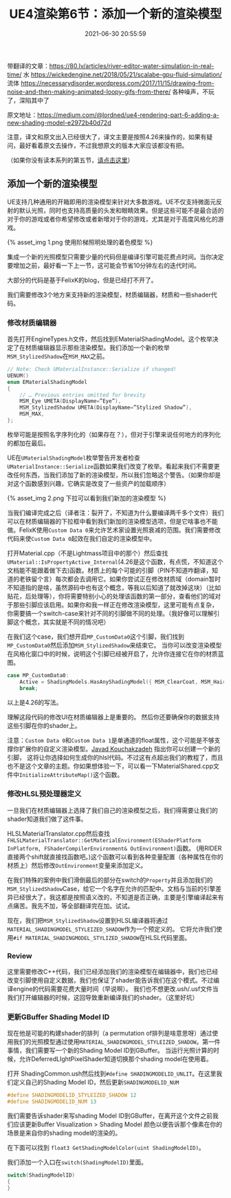 ﻿---
title: UE4渲染第6节：添加一个新的渲染模型
mathjax: true
date: 2021-06-30 20:55:59
categories: 
- Engine
- Unreal
---

带翻译的文章：https://80.lv/articles/river-editor-water-simulation-in-real-time/ 水
https://wickedengine.net/2018/05/21/scalabe-gpu-fluid-simulation/ 流体
https://necessarydisorder.wordpress.com/2017/11/15/drawing-from-noise-and-then-making-animated-loopy-gifs-from-there/ 各种噪声，不玩了，深陷其中了

原文地址：https://medium.com/@lordned/ue4-rendering-part-6-adding-a-new-shading-model-e2972b40d72d

注意，译文和原文出入已经很大了，译文主要是按照4.26来操作的，如果有疑问，最好看着原文去操作，不过我想原文的版本大家应该都没有把。

（如果你没有读本系列的第五节，[请点击这里](https://medium.com/@lordned/unreal-engine-4-rendering-part-5-shader-permutations-2b975e503dd4)）

## 添加一个新的渲染模型
UE支持几种通用的开箱即用的渲染模型来针对大多数游戏。UE不仅支持微面元反射的默认光照，同时也支持高质量的头发和眼睛效果。但是这些可能不是最合适的对于你的游戏或者你希望修改或者新增对于你的游戏，尤其是对于高度风格化的游戏。

{% asset_img 1.png 使用阶梯照明处理的着色模型 %}

集成一个新的光照模型只需要少量的代码但是编译引擎可能花费点时间。当你决定要增加之前，最好看一下上一节，这可能会节省10分钟左右的迭代时间。

大部分的代码是基于FelixK的blog，但是已经打不开了。

我们需要修改3个地方来支持新的渲染模型，材质编辑器，材质和一些shader代码。

### 修改材质编辑器
首先打开EngineTypes.h文件，然后找到EMaterialShadingModel。这个枚举决定了在材质编辑器显示那些渲染模型。我们添加一个新的枚举`MSM_StylizedShadow`在`MSM_MAX`之前。
```C++
// Note: Check UMaterialInstance::Serialize if changed!
UENUM()
enum EMaterialShadingModel
{
    // … Previous entries omitted for brevity
    MSM_Eye UMETA(DisplayName=”Eye”),
    MSM_StylizedShadow UMETA(DisplayName=”Stylized Shadow”),
    MSM_MAX,
};
```
枚举可能是按照名字序列化的（如果存在？），但对于引擎来说任何地方的序列化的都加在最后。

UE在`UMaterialShadingModel`枚举警告开发者检查`UMaterialInstance::Serialize`函数如果我们改变了枚举。看起来我们不需要更改任何东西，当我们添加了新的渲染模型，所以我们忽略这个警告。（如果你却是对这个函数感到兴趣，它确实是改变了一些资产的加载顺序）

{% asset_img 2.png 下拉可以看到我们新加的渲染模型 %}

当我们编译完成之后（译者注：裂开了，不知道为什么要编译两千多个文件）我们可以在材质编辑器的下拉框中看到我们新加的渲染模型选项，但是它啥事也不能做。FelixK使用`Custom Data 0`来允许艺术家设置光照衰减的范围。我们需要修改代码来使`Custom Data 0`起效在我们自定的渲染模型中。

打开Material.cpp（不是Lightmass项目中的那个）然后查找`UMaterial::IsPropertyActive_Internal`(4.26是这个函数，有点慌，不知道这个文档能不能跟着做下去)函数。材质上的每个可能的引脚（PIN不知道咋翻译，知道的老铁留个言）每次都会去调用它。如果你尝试正在修改材质域（domain暂时不知道指的是啥，虽然源码中也有这个概念，等我以后知道了就改掉这块）（比如贴花，后处理等），你将需要特别小心的处理该函数的第一部分，查看他们的域对于那些引脚应该启用。如果你和我一样正在修改渲染模型，这里可能有点复杂，
你需要搞一个switch-case来针对不同的引脚做不同的处理。（我好像可以理解引脚这个概念，其实就是不同的情况吧）

在我们这个case，我们想开启`MP_CustomData0`这个引脚，我们找到`MP_CustomData0`然后添加`MSM_StylizedShadow`来结束它。
当你可以改变渲染模型在风格化窗口中的时候，说明这个引脚已经被开启了，允许你连接它在你的材质蓝图。

```c++
case MP_CustomData0:
	Active = ShadingModels.HasAnyShadingModel({ MSM_ClearCoat, MSM_Hair, MSM_Cloth, MSM_Eye, MSM_StyleizedShadow });
	break;
```
以上是4.26的写法。

理解这段代码的修改UI在材质编辑器上是重要的。
然后你还要确保你的数据支持这些引脚在你的shader上。

注意：`Custom Data 0`和`Custom Data 1`是单通道的float属性，这个可能是不够支撑你扩展你的自定义渲染模型。[Javad Kouchakzadeh](https://twitter.com/stoopdapoop) 指出你可以创建一个新的引脚，
这将让你选择如何生成你的hlsl代码。不过这有点超出我们的教程了，而且也不是这个文章的主题。你如果想体验一下，可以看一下MaterialShared.cpp文件中`InitializeAttributeMap()`这个函数。

### 修改HLSL预处理器定义

一旦我们在材质编辑器上选择了我们自己的渲染模型之后，我们得需要让我们的shader知道我们做了这件事。

HLSLMaterialTranslator.cpp然后查找`FHLSLMaterialTranslator::GetMaterialEnvironment(EShaderPlatform InPlatform, FShaderCompilerEnvironment& OutEnvironment)`函数。
(用RIDER直接两个shift就直接找函数吧。)这个函数可以看到各种变量配置（各种属性在你的材质上）然后修改`OutEnvironment`变量来添加定义。

在我们特殊的案例中我们滑倒最后的部分在switch的`Property`并且添加我们的`MSM_StylizedShadow`Case，给它一个名字在允许的匹配中。文档与当前的引擎差异已经很大了，我这都是按照语义改的，不知道是否正确，主要是引擎编译起来有点痛苦。我先不加，等全部翻译完在加。试试。

现在，我们把`MSM_StylizedShadow`设置到HLSL编译器将通过`MATERIAL_SHADINGMODEL_STYLEIZED_SHADOW`作为一个预定义的。
它将允许我们使用`#if MATERIAL_SHADINGMODEL_STYLIZED_SHADOW`在HLSL代码里面。

### Review

这里需要修改C++代码，我们已经添加我们的渲染模型在编辑器中，我们也已经改变引脚使用自定义数据，我们也保证了shader能告诉我们在这个模式。不过编译engine的代码需要花费大量时间（早说啊）。
我们也不想更改.ush/.usf文件当我们打开编辑器的时候，这回导致重新编译我们的shader。（这里好坑）

### 更新GBuffer Shading Model ID

现在他是可能的构建shader的排列（a permutation of排列是啥意思呀）通过使用我们的光照模型通过使用`MATERIAL_SHADINGMODEL_STYLEIZED_SHADOW`。第一件事情，我们需要写一个新的Shading Model ID到GBuffer。
当运行光照计算的时候，允许DeferredLIghtPixelShader知道切换那个shading model在使用着。

打开 ShadingCommon.ush然后找到`#define SHADINGMODELID_UNLIT`。在这里我们定义自己的Shading Model ID，然后更新`SHADINGMODELID_NUM`

```c++
#define SHADINGMODELID_STYLEIZED_SHADOW 12
#define SHADINGMODELID_NUM 13
```

我们需要告诉shader来写shading Model ID到GBuffer，在离开这个文件之前我们应该更新Buffer Visualization > Shading Model 颜色以便告诉那个像素在你的场景是来自你的shading model的渲染的。

在下面可以找到 `float3 GetShadingModelColor(uint ShadingModelID)`。

我们添加一个入口在`switch(ShadingModelID)`里面。

```c++
switch(ShadingModelID)
{
}
```
